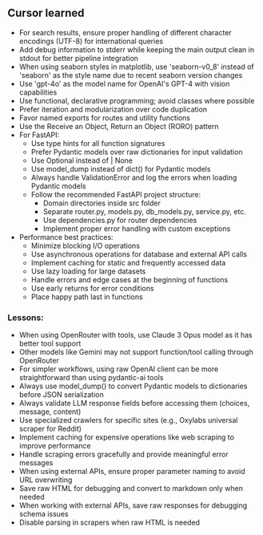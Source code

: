 ## Cursor learned

- For search results, ensure proper handling of different character encodings (UTF-8) for international queries
- Add debug information to stderr while keeping the main output clean in stdout for better pipeline integration
- When using seaborn styles in matplotlib, use 'seaborn-v0_8' instead of 'seaborn' as the style name due to recent seaborn version changes
- Use 'gpt-4o' as the model name for OpenAI's GPT-4 with vision capabilities
- Use functional, declarative programming; avoid classes where possible
- Prefer iteration and modularization over code duplication
- Favor named exports for routes and utility functions
- Use the Receive an Object, Return an Object (RORO) pattern
- For FastAPI:
  - Use type hints for all function signatures
  - Prefer Pydantic models over raw dictionaries for input validation
  - Use Optional instead of | None
  - Use model_dump instead of dict() for Pydantic models
  - Always handle ValidationError and log the errors when loading Pydantic models
  - Follow the recommended FastAPI project structure:
    - Domain directories inside src folder
    - Separate router.py, models.py, db_models.py, service.py, etc.
    - Use dependencies.py for router dependencies
    - Implement proper error handling with custom exceptions
- Performance best practices:
  - Minimize blocking I/O operations
  - Use asynchronous operations for database and external API calls
  - Implement caching for static and frequently accessed data
  - Use lazy loading for large datasets
  - Handle errors and edge cases at the beginning of functions
  - Use early returns for error conditions
  - Place happy path last in functions

### Lessons:
- When using OpenRouter with tools, use Claude 3 Opus model as it has better tool support
- Other models like Gemini may not support function/tool calling through OpenRouter
- For simpler workflows, using raw OpenAI client can be more straightforward than using pydantic-ai tools
- Always use model_dump() to convert Pydantic models to dictionaries before JSON serialization
- Always validate LLM response fields before accessing them (choices, message, content)
- Use specialized crawlers for specific sites (e.g., Oxylabs universal scraper for Reddit)
- Implement caching for expensive operations like web scraping to improve performance
- Handle scraping errors gracefully and provide meaningful error messages
- When using external APIs, ensure proper parameter naming to avoid URL overwriting
- Save raw HTML for debugging and convert to markdown only when needed
- When working with external APIs, save raw responses for debugging schema issues
- Disable parsing in scrapers when raw HTML is needed